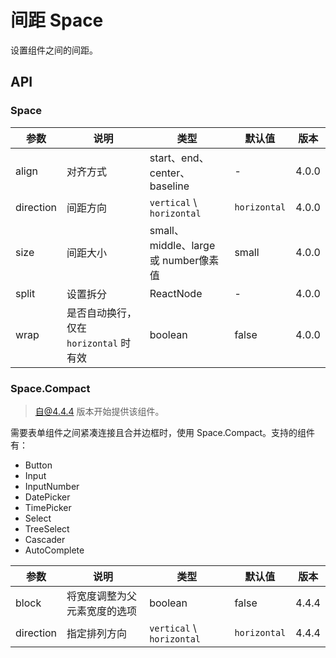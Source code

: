 # 间距 Space

设置组件之间的间距。

## API

### Space

<!--Space-->
| 参数 | 说明 | 类型 | 默认值 | 版本 |
| --- | --- | --- | --- | --- |
| align | 对齐方式 | start、end、center、baseline | - | 4.0.0 |
| direction | 间距方向 | `vertical` \ `horizontal` | `horizontal` | 4.0.0 |
| size | 间距大小 | small、middle、large 或 number像素值 | small | 4.0.0 |
| split | 设置拆分 | ReactNode | - | 4.0.0 |
| wrap | 是否自动换行，仅在 `horizontal` 时有效 | boolean | false | 4.0.0 |

### Space.Compact
> 自@4.4.4 版本开始提供该组件。

需要表单组件之间紧凑连接且合并边框时，使用 Space.Compact。支持的组件有：

- Button
- Input
- InputNumber
- DatePicker
- TimePicker
- Select
- TreeSelect
- Cascader
- AutoComplete

<!--Space.Compact-->
| 参数 | 说明 | 类型 | 默认值 | 版本 |
| --- | --- | --- | --- | --- |
| block | 将宽度调整为父元素宽度的选项 | boolean | false | 4.4.4 |
| direction | 指定排列方向 | `vertical` \ `horizontal` | `horizontal` | 4.4.4 |
